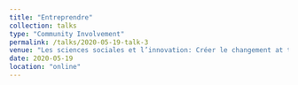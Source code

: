 ```yaml
---
title: "Entreprendre"
collection: talks
type: "Community Involvement"
permalink: /talks/2020-05-19-talk-3
venue: "Les sciences sociales et l’innovation: Créer le changement at the University of Neuchâtel"
date: 2020-05-19
location: "online"
---
```

